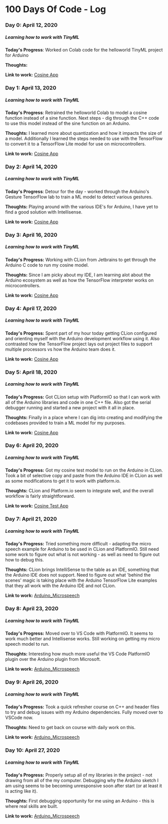 # 100 Days Of Code - Log

### Day 0: April 12, 2020 
##### Learning how to work with TinyML

**Today's Progress**: Worked on Colab code for the helloworld TinyML project for Arduino

**Thoughts:**  

**Link to work:** [Cosine App](https://github.com/donwardpeng/tiny_ml_cosine)

### Day 1: April 13, 2020 
##### Learning how to work with TinyML

**Today's Progress**: Retrained the helloworld Colab to model a cosine function instead of a sine function. Next steps - dig through the C++ code to use this model instead of the sine function on an Arduino.

**Thoughts:** I learned more about quantization and how it impacts the size of a model. Additionally I learned the steps needed to use with the TensorFlow to convert it to a TensorFlow Lite model for use on microcontrollers. 

**Link to work:** [Cosine App](https://github.com/donwardpeng/tiny_ml_cosine)

### Day 2: April 14, 2020 
##### Learning how to work with TinyML

**Today's Progress**: Detour for the day - worked through the Arduino's Gesture TensorFlow lab to train a ML model to detect various gestures.

**Thoughts:** Playing around with the various IDE's for Arduino, I have yet to find a good solution with Intellisense. 

**Link to work:** [Cosine App](https://github.com/donwardpeng/tiny_ml_cosine)

### Day 3: April 16, 2020 
##### Learning how to work with TinyML

**Today's Progress:** Working with CLion from Jetbrains to get through the Arduino C code to run my cosine model.

**Thoughts:** Since I am picky about my IDE, I am learning alot about the Arduino ecosystem as well as how the TensorFlow interpreter works on microcontrollers.

**Link to work:** [Cosine App](https://github.com/donwardpeng/tiny_ml_cosine)

### Day 4: April 17, 2020 
##### Learning how to work with TinyML

**Today's Progress:** Spent part of my hour today getting CLion configured and orienting myself with the Arduino development workflow using it. Also contrasted how the TensorFlow project lays out project files to support multiple processors vs how the Arduino team does it.

**Link to work:** [Cosine App](https://github.com/donwardpeng/tiny_ml_cosine)

### Day 5: April 18, 2020 
##### Learning how to work with TinyML

**Today's Progress:** Got CLion setup with PlatformIO so that I can work with all of the Arduino libraries and code in one C++ file. Also got the serial debugger running and started a new project with it all in place.

**Thoughts:** Finally in a place where I can dig into creating and modifying the codebases provided to train a ML model for my purposes. 

**Link to work:** [Cosine App](https://github.com/donwardpeng/tiny_ml_cosine)

### Day 6: April 20, 2020 
##### Learning how to work with TinyML

**Today's Progress:** Got my cosine test model to run on the Arduino in CLion. Took a bit of selective copy and paste from the Arduino IDE in CLion as well as some modifications to get it to work with platform.io.

**Thoughts:** CLion and Platform.io seem to integrate well, and the overall workflow is fairly straightforward.

**Link to work:** [Cosine Test App](https://github.com/donwardpeng/cosine_test)

### Day 7: April 21, 2020 
##### Learning how to work with TinyML

**Today's Progress:** Tried something more difficult - adapting the micro speech example for Arduino to be used in CLion and PlatformIO. Still need some work to figure out what is not working - as well as need to figure out how to debug this. 

**Thoughts:** CLion brings IntelliSense to the table as an IDE, something that the Arduino IDE does not support. Need to figure out what 'behind the scenes' magic is taking place with the Arduino TensorFlow Lite examples that they all work with the Arduino IDE and not CLion. 

**Link to work:** [Arduino_Microspeech](https://github.com/donwardpeng/arduino_microspeech)

### Day 8: April 23, 2020 
##### Learning how to work with TinyML

**Today's Progress:** Moved over to VS Code with PlatformIO. It seems to work much better and Intellisense works. Still working on getting my micro speech model to run.
 
**Thoughts:** Interesting how much more useful the VS Code PlatformIO plugin over the Arduino plugin from Microsoft. 

**Link to work:** [Arduino_Microspeech](https://github.com/donwardpeng/arduino_microspeech)

### Day 9: April 26, 2020 
##### Learning how to work with TinyML

**Today's Progress:** Took a quick refresher course on C++ and header files to try and debug issues with my Arduino dependencies. Fully moved over to VSCode now.  

**Thoughts:** Need to get back on course with daily work on this. 

**Link to work:** [Arduino_Microspeech](https://github.com/donwardpeng/arduino_microspeech)

### Day 10: April 27, 2020 
##### Learning how to work with TinyML

**Today's Progress:** Properly setup all of my libraries in the project - not drawing from all of the my computer. Debugging why the Arduino sketch I am using seems to be becoming unresponsive soon after start (or at least it is acting like it).

**Thoughts:** First debugging opportunity for me using an Arduino - this is where real skills are built.  

**Link to work:** [Arduino_Microspeech](https://github.com/donwardpeng/arduino_microspeech)
